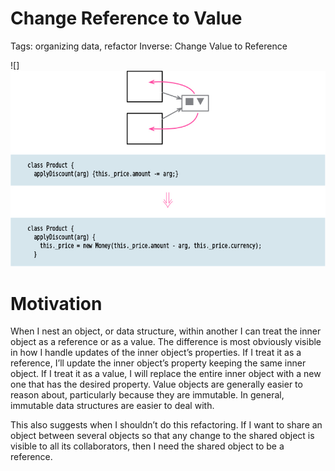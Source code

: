 # Change Reference to Value

Tags: organizing data, refactor
Inverse: Change Value to Reference 

![]![](img.png)

# Motivation

When I nest an object, or data structure, within another I can treat the inner object as a
reference or as a value. The difference is most obviously visible in how I handle updates
of the inner object’s properties. If I treat it as a reference, I’ll update the inner object’s
property keeping the same inner object. If I treat it as a value, I will replace the entire
inner object with a new one that has the desired property. Value objects are generally easier to reason about, particularly because they are immutable. In general, immutable data structures are easier to deal with.

This also suggests when I shouldn’t do this refactoring. If I want to share an object
between several objects so that any change to the shared object is visible to all its
collaborators, then I need the shared object to be a reference.